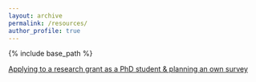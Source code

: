 ```yaml
---
layout: archive
permalink: /resources/
author_profile: true
---
```



{% include base_path %}

[Applying to a research grant as a PhD student & planning an own survey](https://yaskatat.github.io/files/Applying_for_research_grant_as_a_PhD_student_public.pdf)
